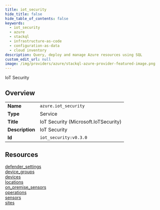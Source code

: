 ```yaml
---
title: iot_security
hide_title: false
hide_table_of_contents: false
keywords:
  - iot_security
  - azure
  - stackql
  - infrastructure-as-code
  - configuration-as-data
  - cloud inventory
description: Query, deploy and manage Azure resources using SQL
custom_edit_url: null
image: /img/providers/azure/stackql-azure-provider-featured-image.png
---
```

IoT Security  
    

## Overview
<table><tbody>
<tr><td><b>Name</b></td><td><code>azure.iot_security</code></td></tr>
<tr><td><b>Type</b></td><td>Service</td></tr>
<tr><td><b>Title</b></td><td>IoT Security (Microsoft.IoTSecurity)</td></tr>
<tr><td><b>Description</b></td><td>IoT Security</td></tr>
<tr><td><b>Id</b></td><td><code>iot_security:v0.3.0</code></td></tr>
</tbody></table>

## Resources
<div class="row">
<div class="providerDocColumn">
<a href="/providers/azure/iot_security/defender_settings/">defender_settings</a><br />
<a href="/providers/azure/iot_security/device_groups/">device_groups</a><br />
<a href="/providers/azure/iot_security/devices/">devices</a><br />
<a href="/providers/azure/iot_security/locations/">locations</a><br />
</div>
<div class="providerDocColumn">
<a href="/providers/azure/iot_security/on_premise_sensors/">on_premise_sensors</a><br />
<a href="/providers/azure/iot_security/operations/">operations</a><br />
<a href="/providers/azure/iot_security/sensors/">sensors</a><br />
<a href="/providers/azure/iot_security/sites/">sites</a><br />
</div>
</div>
